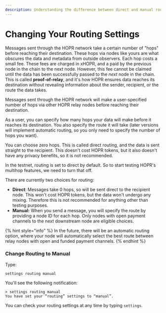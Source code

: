 ```yaml
---
description: Understanding the difference between direct and manual routing
---
```


# Changing Your Routing Settings

Messages sent through the HOPR network take a certain number of "hops" before reaching their destination. These hops via nodes like yours are what obscures the data and metadata from outside observers. Each hop costs a small fee. These fees are charged in xHOPR, and a paid by the previous node in the chain to the next node. However, this fee cannot be claimed until the data has been successfully passed to the _next_ node in the chain. This is called **proof-of-relay**, and it's how HOPR ensures data reaches its destination without revealing information about the sender, recipient, or the route the data takes.

Messages sent through the HOPR network will make a user-specified number of hops via other HOPR relay nodes before reaching their destination.

As a user, you can specify how many hops your data will make before it reaches its destination. You also specify the route it will take \(later versions will implement automatic routing, so you only need to specify the number of hops you want\).  
  
You can choose zero hops. This is called direct routing, and the data is sent straight to the recipient. This doesn't cost HOPR tokens, but it also doesn't have any privacy benefits, so it is not recommended.  
  
In the testnet, routing is set to direct by default. So to start testing HOPR's multihop features, we need to turn that off.

There are currently two choices for routing:

* **Direct**: Messages take 0 hops, so will be sent direct to the recipient node. This won't cost HOPR tokens, but the data won't undergo any mixing. Therefore this is not recommended for anything other than testing purposes.
* **Manual:** When you send a message, you will specify the route by providing a node ID for each hop. Only nodes with open payment channels to the next downstream node are eligible choices.

{% hint style="info" %}
In the future, there will be an automatic routing option, where your node will automatically select the best route between relay nodes with open and funded payment channels.
{% endhint %}

### Change Routing to Manual

Type:

```text
settings routing manual
```

You'll see the following notification:

```text
> settings routing manual
You have set your “routing” settings to “manual”.
```

You can check your routing settings at any time by typing `settings`.

